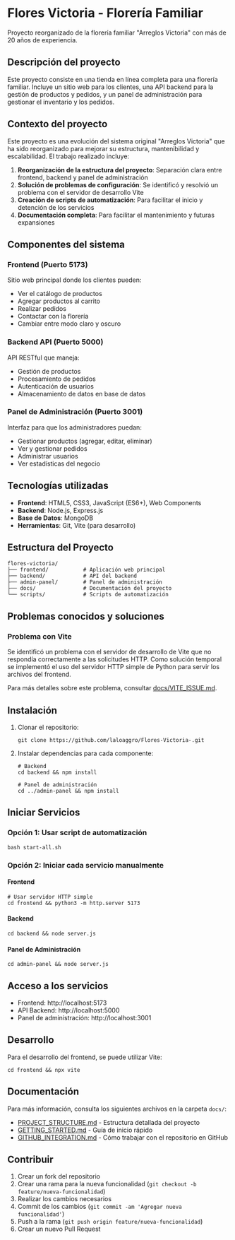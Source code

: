 # Flores Victoria - Florería Familiar

Proyecto reorganizado de la florería familiar "Arreglos Victoria" con más de 20 años de experiencia.

## Descripción del proyecto

Este proyecto consiste en una tienda en línea completa para una florería familiar. Incluye un sitio web para los clientes, una API backend para la gestión de productos y pedidos, y un panel de administración para gestionar el inventario y los pedidos.

## Contexto del proyecto

Este proyecto es una evolución del sistema original "Arreglos Victoria" que ha sido reorganizado para mejorar su estructura, mantenibilidad y escalabilidad. El trabajo realizado incluye:

1. **Reorganización de la estructura del proyecto**: Separación clara entre frontend, backend y panel de administración
2. **Solución de problemas de configuración**: Se identificó y resolvió un problema con el servidor de desarrollo Vite
3. **Creación de scripts de automatización**: Para facilitar el inicio y detención de los servicios
4. **Documentación completa**: Para facilitar el mantenimiento y futuras expansiones

## Componentes del sistema

### Frontend (Puerto 5173)
Sitio web principal donde los clientes pueden:
- Ver el catálogo de productos
- Agregar productos al carrito
- Realizar pedidos
- Contactar con la florería
- Cambiar entre modo claro y oscuro

### Backend API (Puerto 5000)
API RESTful que maneja:
- Gestión de productos
- Procesamiento de pedidos
- Autenticación de usuarios
- Almacenamiento de datos en base de datos

### Panel de Administración (Puerto 3001)
Interfaz para que los administradores puedan:
- Gestionar productos (agregar, editar, eliminar)
- Ver y gestionar pedidos
- Administrar usuarios
- Ver estadísticas del negocio

## Tecnologías utilizadas

- **Frontend**: HTML5, CSS3, JavaScript (ES6+), Web Components
- **Backend**: Node.js, Express.js
- **Base de Datos**: MongoDB
- **Herramientas**: Git, Vite (para desarrollo)

## Estructura del Proyecto

```
flores-victoria/
├── frontend/           # Aplicación web principal
├── backend/            # API del backend
├── admin-panel/        # Panel de administración
├── docs/               # Documentación del proyecto
└── scripts/            # Scripts de automatización
```

## Problemas conocidos y soluciones

### Problema con Vite
Se identificó un problema con el servidor de desarrollo de Vite que no respondía correctamente a las solicitudes HTTP. Como solución temporal se implementó el uso del servidor HTTP simple de Python para servir los archivos del frontend.

Para más detalles sobre este problema, consultar [docs/VITE_ISSUE.md](docs/VITE_ISSUE.md).

## Instalación

1. Clonar el repositorio:
   ```
   git clone https://github.com/laloaggro/Flores-Victoria-.git
   ```

2. Instalar dependencias para cada componente:
   ```
   # Backend
   cd backend && npm install
   
   # Panel de administración
   cd ../admin-panel && npm install
   ```

## Iniciar Servicios

### Opción 1: Usar script de automatización
```
bash start-all.sh
```

### Opción 2: Iniciar cada servicio manualmente

#### Frontend
```
# Usar servidor HTTP simple
cd frontend && python3 -m http.server 5173
```

#### Backend
```
cd backend && node server.js
```

#### Panel de Administración
```
cd admin-panel && node server.js
```

## Acceso a los servicios

- Frontend: http://localhost:5173
- API Backend: http://localhost:5000
- Panel de administración: http://localhost:3001

## Desarrollo

Para el desarrollo del frontend, se puede utilizar Vite:
```
cd frontend && npx vite
```

## Documentación

Para más información, consulta los siguientes archivos en la carpeta `docs/`:

- [PROJECT_STRUCTURE.md](docs/PROJECT_STRUCTURE.md) - Estructura detallada del proyecto
- [GETTING_STARTED.md](docs/GETTING_STARTED.md) - Guía de inicio rápido
- [GITHUB_INTEGRATION.md](docs/GITHUB_INTEGRATION.md) - Cómo trabajar con el repositorio en GitHub

## Contribuir

1. Crear un fork del repositorio
2. Crear una rama para la nueva funcionalidad (`git checkout -b feature/nueva-funcionalidad`)
3. Realizar los cambios necesarios
4. Commit de los cambios (`git commit -am 'Agregar nueva funcionalidad'`)
5. Push a la rama (`git push origin feature/nueva-funcionalidad`)
6. Crear un nuevo Pull Request